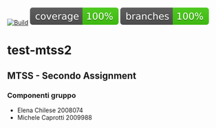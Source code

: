 [![Build](https://github.com/caprosoft/test-mtss2/actions/workflows/main.yml/badge.svg)](https://github.com/caprosoft/test-mtss2/actions/workflows/main.yml)
![coverage](.github/badges/jacoco.svg)
![branches_coverage](.github/badges/branches.svg)
# test-mtss2

## MTSS - Secondo Assignment
### Componenti gruppo
- Elena Chilese 2008074
- Michele Caprotti 2009988

